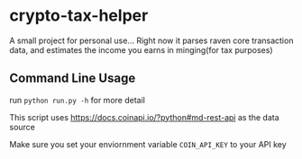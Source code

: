 # crypto-tax-helper
A small project for personal use... Right now it parses raven core transaction data, and estimates the income you earns in minging(for tax purposes)
## Command Line Usage
run `python run.py -h` for more detail

This script uses https://docs.coinapi.io/?python#md-rest-api as the data source

Make sure you set your enviornment variable `COIN_API_KEY` to your API key
